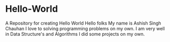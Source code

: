 # Hello-World
A Repository for creating Hello World
Hello folks My name is Ashish Singh Chauhan
I love to solving programming problems on my own. I am very well in Data Structure's and Algorithms
I did some projects on my own.
